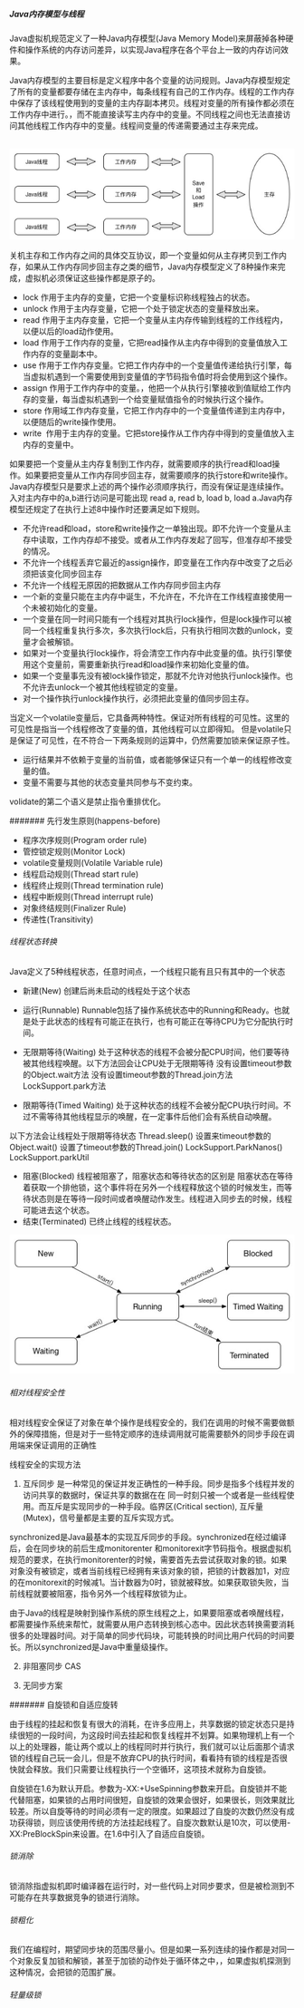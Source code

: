 
##### Java内存模型与线程


Java虚拟机规范定义了一种Java内存模型(Java Memory Model)来屏蔽掉各种硬件和操作系统的内存访问差异，以实现Java程序在各个平台上一致的内存访问效果。

Java内存模型的主要目标是定义程序中各个变量的访问规则。Java内存模型规定了所有的变量都要存储在主内存中，每条线程有自己的工作内存。线程的工作内存中保存了该线程使用到的变量的主内存副本拷贝。线程对变量的所有操作都必须在工作内存中进行。，而不能直接读写主内存中的变量。不同线程之间也无法直接访问其他线程工作内存中的变量。线程间变量的传递需要通过主存来完成。

 ![Wrok Memory](image/work-memory.jpg)


关机主存和工作内存之间的具体交互协议，即一个变量如何从主存拷贝到工作内存，如果从工作内存同步回主存之类的细节，Java内存模型定义了8种操作来完成，虚拟机必须保证这些操作都是原子的。
- lock  作用于主内存的变量，它把一个变量标识称线程独占的状态。
- unlock 作用于主内存变量，它把一个处于锁定状态的变量释放出来。
- read 作用于主内存变量，它把一个变量从主内存传输到线程的工作线程内，以便以后的load动作使用。
- load 作用于工作内存的变量，它把read操作从主内存中得到的变量值放入工作内存的变量副本中。
- use 作用于工作内存变量。它把工作内存中的一个变量值传递给执行引擎，每当虚拟机遇到一个需要使用到变量值的字节码指令值时将会使用到这个操作。
- assign 作用于工作内存中的变量。，他把一个从执行引擎接收到值赋给工作内存的变量，每当虚拟机遇到一个给变量赋值指令的时候执行这个操作。
- store 作用域工作内存变量，它把工作内存中的一个变量值传递到主内存中，以便随后的write操作使用。
- write  作用于主内存的变量。它把store操作从工作内存中得到的变量值放入主内存的变量中。


如果要把一个变量从主内存复制到工作内存，就需要顺序的执行read和load操作。如果要把变量从工作内存同步回主存，就需要顺序的执行store和write操作。Java内存模型只是要求上述的两个操作必须顺序执行，而没有保证是连续操作。入对主内存中的a,b进行访问是可能出现 read a, read b, load b, load a.Java内存模型还规定了在执行上述8中操作时还要满足如下规则。

- 不允许read和load，store和write操作之一单独出现。即不允许一个变量从主存中读取，工作内存却不接受。或者从工作内存发起了回写，但准存却不接受的情况。
- 不允许一个线程丢弃它最近的assign操作，即变量在工作内存中改变了之后必须把该变化同步回主存
- 不允许一个线程无原因的把数据从工作内存同步回主内存
- 一个新的变量只能在主内存中诞生，不允许在，不允许在工作线程直接使用一个未被初始化的变量。
- 一个变量在同一时间只能有一个线程对其执行lock操作，但是lock操作可以被同一个线程重复执行多次，多次执行lock后，只有执行相同次数的unlock，变量才会被解锁。
- 如果对一个变量执行lock操作，将会清空工作内存中此变量的值。执行引擎使用这个变量前，需要重新执行read和load操作来初始化变量的值。
- 如果一个变量事先没有被lock操作锁定，那就不允许对他执行unlock操作。也不允许去unlock一个被其他线程锁定的变量。
- 对一个操作执行unlock操作执行，必须把此变量的值同步回主存。



当定义一个volatile变量后，它具备两种特性。保证对所有线程的可见性。这里的可见性是指当一个线程修改了变量的值，其他线程可以立即得知。 但是volatile只是保证了可见性，在不符合一下两条规则的运算中，仍然需要加锁来保证原子性。
- 运行结果并不依赖于变量的当前值，或者能够保证只有一个单一的线程修改变量的值。
- 变量不需要与其他的状态变量共同参与不变约束。

volidate的第二个语义是禁止指令重排优化。


####### 先行发生原则(happens-before)

- 程序次序规则(Program order rule)
- 管控锁定规则(Monitor Lock)
- volatile变量规则(Volatile Variable rule)
- 线程启动规则(Thread start rule)
- 线程终止规则(Thread termination rule)
- 线程中断规则(Thread interrupt rule)
- 对象终结规则(Finalizer Rule)
- 传递性(Transitivity)



###### 线程状态转换
Java定义了5种线程状态，任意时间点，一个线程只能有且只有其中的一个状态
- 新建(New) 创建后尚未启动的线程处于这个状态
- 运行(Runnable) Runnable包括了操作系统状态中的Running和Ready。也就是处于此状态的线程有可能正在执行，也有可能正在等待CPU为它分配执行时间。

- 无限期等待(Waiting) 处于这种状态的线程不会被分配CPU时间，他们要等待被其他线程唤醒。以下方法回会让CPU处于无限期等待
没有设置timeout参数的Object.wait方法
没有设置timeout参数的Thread.join方法
LockSupport.park方法
- 限期等待(Timed Waiting) 处于这种状态的线程不会被分配CPU执行时间。不过不需等待其他线程显示的唤醒，在一定事件后他们会有系统自动唤醒。

以下方法会让线程处于限期等待状态
Thread.sleep()
设置来timeout参数的Object.wait()
设置了timeout参数的Thread.join()
LockSupport.ParkNanos()
LockSupport.parkUtil

- 阻塞(Blocked) 线程被阻塞了，阻塞状态和等待状态的区别是  阻塞状态在等待着获取一个排他锁，这个事件将在另外一个线程释放这个锁的时候发生，而等待状态则是在等待一段时间或者唤醒动作发生。线程进入同步去的时候，线程可能进去这个状态。
- 结束(Terminated) 已终止线程的线程状态。

![Thread Status](image/thread-status.jpg)


###### 相对线程安全性

相对线程安全保证了对象在单个操作是线程安全的，我们在调用的时候不需要做额外的保障措施，但是对于一些特定顺序的连续调用就可能需要额外的同步手段在调用端来保证调用的正确性


线程安全的实现方法

1. 互斥同步 是一种常见的保证并发正确性的一种手段。同步是指多个线程并发的访问共享的数据时，保证共享的数据在在 同一时刻只被一个或者是一些线程使用。而互斥是实现同步的一种手段。临界区(Critical section), 互斥量(Mutex)，信号量都是主要的互斥实现方式。

 synchronized是Java最基本的实现互斥同步的手段。synchronized在经过编译后，会在同步块的前后生成monitorenter 和monitorexit字节码指令。根据虚拟机规范的要求，在执行monitorenter的时候，需要首先去尝试获取对象的锁。如果对象没有被锁定，或者当前线程已经拥有来该对象的锁，把锁的计数器加1，对应的在monitorexit的时候减1。当计数器为0时，锁就被释放。如果获取锁失败，当前线程就要被阻塞，指令另外一个线程释放锁为止。

 由于Java的线程是映射到操作系统的原生线程之上，如果要阻塞或者唤醒线程，都需要操作系统来帮忙，就需要从用户态转换到核心态中。因此状态转换需要消耗很多的处理器时间。对于简单的同步代码块，可能转换的时间比用户代码的时间要长。所以synchronized是Java中重量级操作。

2. 非阻塞同步 CAS

3. 无同步方案



####### 自旋锁和自适应旋转

由于线程的挂起和恢复有很大的消耗，在许多应用上，共享数据的锁定状态只是持续很短的一段时间，为这段时间去挂起和恢复线程并不划算。如果物理机上有一个以上的处理器，能让两个或以上的线程同时并行执行，我们就可以让后面那个请求锁的线程自己玩一会儿，但是不放弃CPU的执行时间，看看持有锁的线程是否很快就会释放。我们只需要让线程执行一个空循环，这项技术就称为自旋锁。

自旋锁在1.6为默认开启。参数为-XX:+UseSpinning参数来开启。自旋锁并不能代替阻塞，如果锁的占用时间很短，自旋锁的效果会很好，如果很长，则效果就比较差。所以自旋等待的时间必须有一定的限度。如果超过了自旋的次数仍然没有成功获得锁，则应该使用传统的方法挂起线程了。自旋次数默认是10次，可以使用-XX:PreBlockSpin来设置。在1.6中引入了自适应自旋锁。

###### 锁消除
锁消除指虚拟机即时编译器在运行时，对一些代码上对同步要求，但是被检测到不可能存在共享数据竞争的锁进行消除。

###### 锁粗化
我们在编程时，期望同步块的范围尽量小。但是如果一系列连续的操作都是对同一个对象反复加锁和解锁，甚至于加锁的动作处于循环体之中，，如果虚拟机探测到这种情况，会把锁的范围扩展。

###### 轻量级锁
